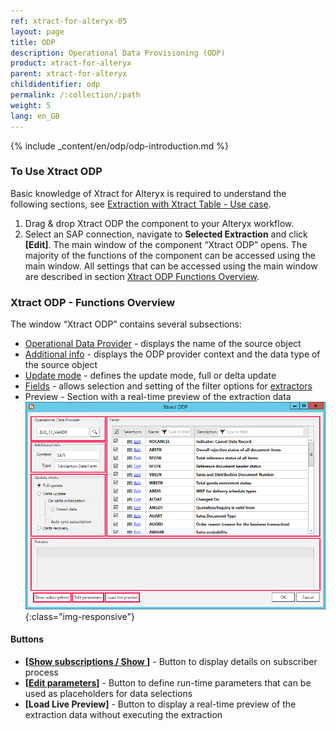 ```yaml
---
ref: xtract-for-alteryx-05
layout: page
title: ODP
description: Operational Data Provisioning (ODP)
product: xtract-for-alteryx
parent: xtract-for-alteryx
childidentifier: odp
permalink: /:collection/:path
weight: 5
lang: en_GB
---
```


{% include _content/en/odp/odp-introduction.md %} 

### To Use Xtract ODP 
Basic knowledge of Xtract for Alteryx is required to understand the following sections, see [Extraction with Xtract Table - Use case](../getting-started-table).
1. Drag & drop Xtract ODP the component to your Alteryx workflow.
2. Select an SAP connection, navigate to **Selected Extraction** and click **[Edit]**. The main window of the component “Xtract ODP” opens.
The majority of the functions of the component can be accessed using the main window.
All settings that can be accessed using the main window are described in section [Xtract ODP Functions Overview](./odp-functions-ov).


###  Xtract ODP - Functions Overview
The window “Xtract ODP” contains several subsections:

- [Operational Data Provider](./odp-functions-ov#operational-data-provider) - displays the name of the source object
- [Additional info](./odp-functions-ov#additional-info) - displays the ODP provider context and the data type of the source object
- [Update mode](./odp-functions-ov#update-mode) - defines the update mode, full or delta update
- [Fields](./odp-functions-ov#filtering---dynamic-setting-of-the-selection-filters) - allows selection and setting of the filter options for [extractors](./odp-extractors)
- Preview - Section with a real-time preview of the extraction data
![ODP Component](/img/content/xfa/xfa_odp_overview.png){:class="img-responsive"}

#### Buttons
- **[[Show subscriptions / Show ](./odp-functions-ov#subscriptions)]** - Button to display details on subscriber process
- **[[Edit parameters](./odp-functions-ov#edit-parameters-)]** - Button to define run-time parameters that can be used as placeholders for data selections
- **[Load Live Preview]** - Button to display a real-time preview of the extraction data without executing the extraction 

